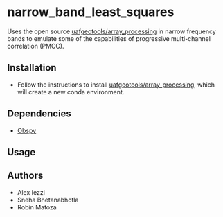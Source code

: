 # narrow_band_least_squares
Uses the open source [uafgeotools/array_processing](https://github.com/uafgeotools/array_processing) in narrow frequency bands to emulate some of the capabilities of progressive multi-channel correlation (PMCC). 

## Installation
- Follow the instructions to install [uafgeotools/array_processing](https://github.com/uafgeotools/array_processing), which will create a new conda environment. 

## Dependencies
- [Obspy](https://docs.obspy.org/)

## Usage

## Authors
- Alex Iezzi 
- Sneha Bhetanabhotla 
- Robin Matoza 
